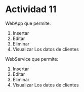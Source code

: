 # Actividad 11

WebApp que permite:
1. Insertar
2. Editar
3. Eliminar
4. Visualizar
Los datos de clientes

WebService que permite:
1. Insertar
2. Editar
3. Eliminar
4. Visualizar
Los datos de clientes
